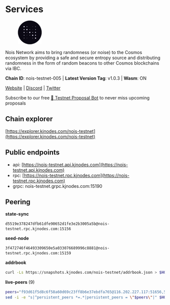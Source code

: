 # Services

<figure><img src="https://raw.githubusercontent.com/kj89/cosmos-images/main/logos/nois.png" alt=""><figcaption></figcaption></figure>

Nois Network aims to bring randomness (or noise)  to the Cosmos ecosystem by providing a safe and  secure entropy source and distributing randomness  in the form of random beacons to other Cosmos blockchains via IBC.

**Chain ID**: nois-testnet-005 | **Latest Version Tag**: v1.0.3 | **Wasm**: ON

[Website](https://nois.network) | [Discord](https://discord.gg/dHdpwtEb6F) | [Twitter](https://twitter.com/NoisRNG)



Subscribe to our free [🤖 Testnet Proposal Bot](https://t.me/kjnodes_testnet_proposal_bot) to never miss upcoming proposals


## Chain explorer
[https://explorer.kjnodes.com/nois-testnet](https://explorer.kjnodes.com/nois-testnet)

## Public endpoints

* api: [https://nois-testnet.api.kjnodes.com](https://nois-testnet.api.kjnodes.com)
* rpc: [https://nois-testnet.rpc.kjnodes.com](https://nois-testnet.rpc.kjnodes.com)
* grpc: nois-testnet.grpc.kjnodes.com:15190

## Peering

**state-sync**

```text
d5519e378247dfb61dfe90652d1fe3e2b3005a5b@nois-testnet.rpc.kjnodes.com:15156
```

**seed-node**

```text
3f472746f46493309650e5a033076689996c8881@nois-testnet.rpc.kjnodes.com:15159
```

**addrbook**
```bash
curl -Ls https://snapshots.kjnodes.com/nois-testnet/addrbook.json > $HOME/.noisd/config/addrbook.json
```

**live-peers** (9)
```bash
peers="f93d61f5d8c6f58a60d69c23ff8b6e37ebdfa765@116.202.227.117:51656,5c2a752c9b1952dbed075c56c600c3a79b58c395@195.3.220.135:27286,2403cecea3dc5c6bcac9ff964095ac673fbc02ef@65.109.39.223:26636,d5d9d4b0af4c4ee119cd640fbbca72ff96f5c8c0@209.126.81.240:26631,00c205b11dc2d2295749810722bb2e995a24c0c1@95.216.14.58:60656,80cb3138f2f951077c1e70686bb4f59e00cb1fad@135.181.18.112:55726,d5519e378247dfb61dfe90652d1fe3e2b3005a5b@65.109.68.190:15156,4af23e5bbb434e58082054a7d97b41b62cdb4a83@195.201.197.4:30656,6d6164cd45c7c65ab76abd40f5ff683f72e7f50f@65.109.92.241:40136"
sed -i -e "s|^persistent_peers *=.*|persistent_peers = \"$peers\"|" $HOME/.noisd/config/config.toml
```
